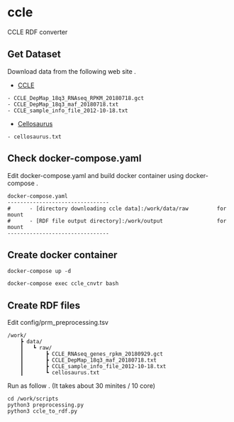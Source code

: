 # ccle
CCLE RDF converter

## Get Dataset  
Download data from the following web site .
* [CCLE](https://portals.broadinstitute.org/ccle)
```
- CCLE_DepMap_18q3_RNAseq_RPKM_20180718.gct
- CCLE_DepMap_18q3_maf_20180718.txt
- CCLE_sample_info_file_2012-10-18.txt
```

* [Cellosaurus](https://web.expasy.org/cellosaurus/)
```
- cellosaurus.txt
```

## Check docker-compose.yaml
Edit docker-compose.yaml and build docker container using docker-compose .
```
docker-compose.yaml
--------------------------------
#      - [directory downloading ccle data]:/work/data/raw         for mount
#      - [RDF file output directory]:/work/output                 for mount
--------------------------------
```

## Create docker container
```
docker-compose up -d

docker-compose exec ccle_cnvtr bash
```

## Create RDF files
Edit config/prm_preprocessing.tsv
```
/work/
    ┣ data/
    ┃   ┗ raw/
    ┃       ┣ CCLE_RNAseq_genes_rpkm_20180929.gct
    ┃       ┣ CCLE_DepMap_18q3_maf_20180718.txt
    ┃       ┣ CCLE_sample_info_file_2012-10-18.txt
    ┃       ┗ cellosaurus.txt
```

Run as follow . (It takes about 30 minites / 10 core)
```
cd /work/scripts
python3 preprocessing.py
python3 ccle_to_rdf.py
```
